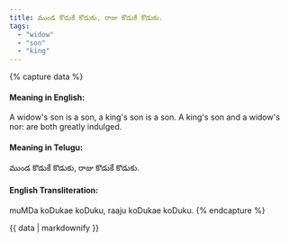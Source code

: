 ```yaml
---
title: ముండ కొడుకే కొడుకు, రాజు కొడుకే కొడుకు.
tags:
  - "widow"
  - "son"
  - "king"
---
```


{% capture data %}
#### Meaning in English:
A widow's son is a son, a king's son is a son.
A king's son and a widow's nor: are both greatly indulged.

#### Meaning in Telugu:
ముండ కొడుకే కొడుకు, రాజు కొడుకే కొడుకు.

#### English Transliteration:
muMDa koDukae koDuku, raaju koDukae koDuku.
{% endcapture %}

{{ data | markdownify }}

